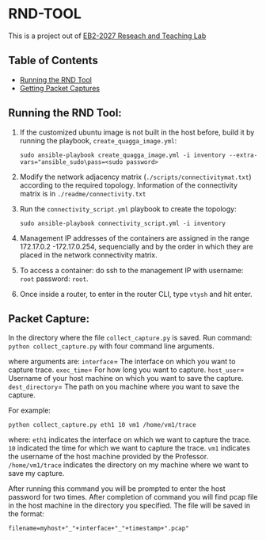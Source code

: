 # RND-TOOL

This is a project out of [EB2-2027 Reseach and Teaching Lab](https://sites.google.com/a/ncsu.edu/summer15eb22027/)

## Table of Contents
* [Running the RND Tool](#running-the-rnd-tool)
* [Getting Packet Captures](#packet-capture)

## Running the RND Tool:
1. If the customized ubuntu image is not built in the host before, build it by running the playbook, `create_quagga_image.yml`:

   `sudo ansible-playbook create_quagga_image.yml -i inventory --extra-vars="ansible_sudo\pass=<sudo password>`
   
2. Modify the network adjacency matrix (`./scripts/connectivitymat.txt`) according to the required topology. Information of the connectivity matrix is in `./readme/connectivity.txt`
3. Run the `connectivity_script.yml` playbook to create the topology:

   `sudo ansible-playbook connectivity_script.yml -i inventory`

4. Management IP addresses of the containers are assigned in the range 172.17.0.2 -172.17.0.254, sequencially and by the order in which they are placed in the network connectivity matrix. 
5. To access a container: do ssh to the management IP with username: `root` password: `root`.
6. Once inside a router, to enter in the router CLI, type `vtysh` and hit enter.


## Packet Capture:

In the directory where the file `collect_capture.py` is saved.
Run command:
`python collect_capture.py` with four command line arguments.

where arguments are:
`interface`= The interface on which you want to capture trace.
`exec_time`= For how long you want to capture.
`host_user`= Username of your host machine on which you want to save the capture.
`dest_directory`= The path on you machine where you want to save the capture.

For example:

`python collect_capture.py eth1 10 vm1 /home/vm1/trace`

where: 
  `eth1` indicates the interface on which we want to capture the trace. 
  `10` indicated the time for which we want to capture the trace.
  `vm1` indicates the username of the host machine provided  by the Professor. 
  `/home/vm1/trace` indicates the directory on my machine where we want to save my capture.
  
  After running this command you will be prompted to enter the host password for two times.
  After completion of command you will find pcap file in the host machine in the directory you specified. 
  The file will be saved in the format:
  
  `filename=myhost+"_"+interface+"_"+timestamp+".pcap"`
